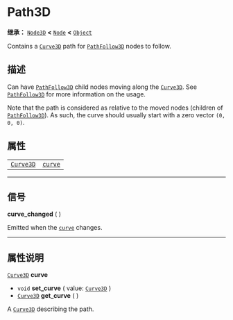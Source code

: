 <!-- ⚠ 请勿编辑本文件 ⚠ -->
<!-- 本文档使用脚本从 WeDot 引擎源码仓库生成。 -->
<!-- 生成脚本：https://github.com/WeDot-Engine/WeDot/tree/4.3/doc/tools/make_md.py； -->
<!-- 原文件：https://github.com/WeDot-Engine/WeDot/tree/4.3/doc/classes/Path3D.xml。 -->

<div id="_class_path3d"></div>

# Path3D

**继承：** [`Node3D`](class_node3d.md) **<** [`Node`](class_node.md) **<** [`Object`](class_object.md)

Contains a [`Curve3D`](class_curve3d.md) path for [`PathFollow3D`](class_pathfollow3d.md) nodes to follow.

## 描述

Can have [`PathFollow3D`](class_pathfollow3d.md) child nodes moving along the [`Curve3D`](class_curve3d.md). See [`PathFollow3D`](class_pathfollow3d.md) for more information on the usage.

Note that the path is considered as relative to the moved nodes (children of [`PathFollow3D`](class_pathfollow3d.md)). As such, the curve should usually start with a zero vector `(0, 0, 0)`.

## 属性

|||
|:-:|:--|
| [`Curve3D`](class_curve3d.md) | [`curve`](#class_path3d_property_curve) |

<!-- rst-class:: classref-section-separator -->

---

## 信号

<div id="_class_class_path3d_signal_curve_changed"></div>

**curve_changed** ( ) <div id="class_path3d_signal_curve_changed"></div>

Emitted when the [`curve`](#class_path3d_property_curve) changes.

<!-- rst-class:: classref-section-separator -->

---

## 属性说明

<div id="_class_path3d_property_curve"></div>

[`Curve3D`](class_curve3d.md) **curve** <div id="class_path3d_property_curve"></div>

- `void` **set_curve** ( value: [`Curve3D`](class_curve3d.md) )
- [`Curve3D`](class_curve3d.md) **get_curve** ( )

A [`Curve3D`](class_curve3d.md) describing the path.

[^virtual]: 本方法通常需要用户覆盖才能生效。
[^const]: 本方法无副作用，不会修改该实例的任何成员变量。
[^vararg]: 本方法除了能接受在此处描述的参数外，还能够继续接受任意数量的参数。
[^constructor]: 本方法用于构造某个类型。
[^static]: 调用本方法无需实例，可直接使用类名进行调用。
[^operator]: 本方法描述的是使用本类型作为左操作数的有效运算符。
[^bitfield]: 这个值是由下列位标志构成位掩码的整数。
[^void]: 无返回值。
